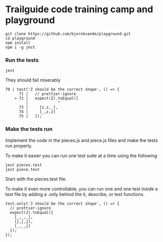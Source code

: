 # Trailguide code training camp and playground

```
git clone https://github.com/bjornkvande/playground.git
cd playground
npm install
npm i -g jest
```

### Run the tests

```
jest
```

They should fail miserably

```
70 | test('Z should be the correct shape', () => {
      71 |   // prettier-ignore
    > 72 |   expect(Z).toEqual([
         |             ^
      73 |     [z,z,_],
      74 |     [_,z,z]
      75 |   ]);
```

### Make the tests run

Implement the code in the pieces.js and piece.js files and make the tests
run properly.

To make it easier you can run one test suite at a time using the following

```
jest pieces.test
jest piece.test
```

Start with the pieces.test file.

To make it even more controllable, you can run one and one test inside
a test file by adding a .only behind the it, describe, or test functions.

```
test.only('J should be the correct shape', () => {
  // prettier-ignore
  expect(J).toEqual([
    [_,_,_],
    [j,j,j],
    [_,_,j]
  ]);
});

```
